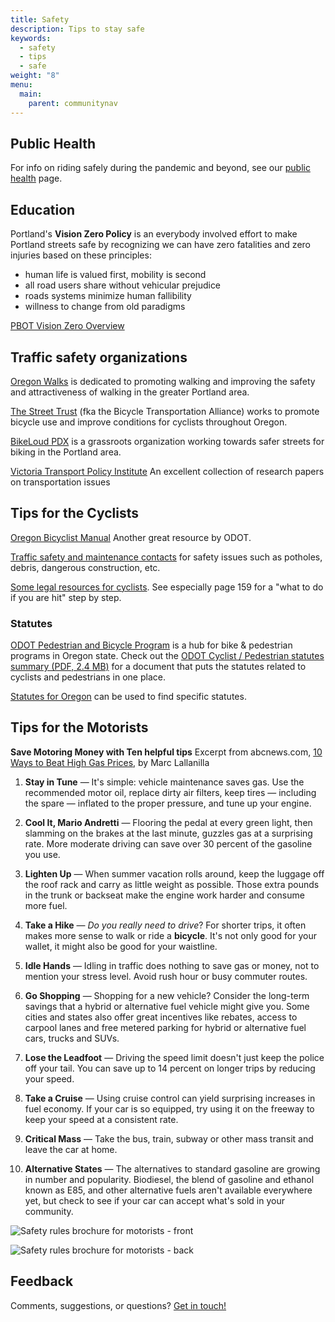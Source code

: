 ```yaml
---
title: Safety
description: Tips to stay safe
keywords:
  - safety
  - tips
  - safe
weight: "8"
menu:
  main:
    parent: communitynav
---
```


## Public Health

For info on riding safely during the pandemic and beyond, see our [public health](/pages/public-health/) page. 


## Education

Portland's **Vision Zero Policy** is an everybody involved effort to make Portland streets safe by recognizing we can have zero fatalities and zero injuries based on these principles:

* human life is valued first, mobility is second
* all road users share without vehicular prejudice
* roads systems minimize human fallibility
* willness to change from old paradigms

[PBOT Vision Zero Overview](https://www.portland.gov/transportation/vision-zero)


## Traffic safety organizations

[Oregon Walks](https://oregonwalks.org/) is dedicated to promoting walking and improving the safety and attractiveness of walking in the greater Portland area.

[The Street Trust](https://www.thestreettrust.org/) (fka the Bicycle Transportation Alliance) works to promote bicycle use and improve conditions for cyclists throughout Oregon.

[BikeLoud PDX](https://bikeloudpdx.org/) is a grassroots organization working towards safer streets for biking in the Portland area.

<!-- [Oregon Driver & Traffic Safety Education Association](https://odtsea.org/) ODTSEA works for safer driving through education. -->

[Victoria Transport Policy Institute](https://vtpi.org/) An excellent collection of research papers on transportation issues


## Tips for the Cyclists

[Oregon Bicyclist Manual](https://www.oregon.gov/odot/DMV/Pages/Online_Bicycle_Manual/Table_Of_Contents.aspx) Another great resource by ODOT.

[Traffic safety and maintenance contacts](https://www.portland.gov/transportation/maintenance) for safety issues such as potholes, debris, dangerous construction, etc.

[Some legal resources for cyclists](https://www.tcnf.legal/app/uploads/2016/10/pedal-power.pdf).  See especially page 159 for a "what to do if you are hit" step by step.


### Statutes

[ODOT Pedestrian and Bicycle Program](https://www.oregon.gov/odot/programs/pages/bikeped.aspx) is a hub for bike & pedestrian programs in Oregon state. Check out the [ODOT Cyclist / Pedestrian statutes summary (PDF, 2.4 MB)](https://www.oregon.gov/odot/Safety/Documents/OregonBikePedDriverRules.pdf) for a document that puts the statutes related to cyclists and pedestrians in one place.

[Statutes for Oregon](https://www.oregonlegislature.gov/bills_laws/Pages/ORS.aspx) can be used to find specific statutes.


## Tips for the Motorists

**Save Motoring Money with Ten helpful tips**
Excerpt from abcnews.com, [10 Ways to Beat High Gas Prices](https://abcnews.go.com/Business/story?id=1850884), by Marc Lallanilla

1. **Stay in Tune** — It's simple: vehicle maintenance saves gas. Use the recommended motor oil, replace dirty air filters, keep tires — including the spare — inflated to the proper pressure, and tune up your engine.

2. **Cool It, Mario Andretti** — Flooring the pedal at every green light, then slamming on the brakes at the last minute, guzzles gas at a surprising rate. More moderate driving can save over 30 percent of the gasoline you use.

3. **Lighten Up** — When summer vacation rolls around, keep the luggage off the roof rack and carry as little weight as possible. Those extra pounds in the trunk or backseat make the engine work harder and consume more fuel.

4. **Take a Hike** — _Do you really need to drive_? For shorter trips, it often makes more sense to walk or ride a **bicycle**. It's not only good for your wallet, it might also be good for your waistline.

5. **Idle Hands** — Idling in traffic does nothing to save gas or money, not to mention your stress level. Avoid rush hour or busy commuter routes.

6. **Go Shopping** — Shopping for a new vehicle? Consider the long-term savings that a hybrid or alternative fuel vehicle might give you. Some cities and states also offer great incentives like rebates, access to carpool lanes and free metered parking for hybrid or alternative fuel cars, trucks and SUVs.

7. **Lose the Leadfoot** — Driving the speed limit doesn't just keep the police off your tail. You can save up to 14 percent on longer trips by reducing your speed.

8. **Take a Cruise** — Using cruise control can yield surprising increases in fuel economy. If your car is so equipped, try using it on the freeway to keep your speed at a consistent rate.

9. **Critical Mass** — Take the bus, train, subway or other mass transit and leave the car at home.

10. **Alternative States** — The alternatives to standard gasoline are growing in number and popularity. Biodiesel, the blend of gasoline and ethanol known as E85, and other alternative fuels aren't available everywhere yet, but check to see if your car can accept what's sold in your community.

![Safety rules brochure for motorists - front](/images/safety_brochure-front.jpg) 

![Safety rules brochure for motorists - back](/images/safety_brochure-back.jpg)


## Feedback

Comments, suggestions, or questions? [Get in touch!](/pages/contact/)
